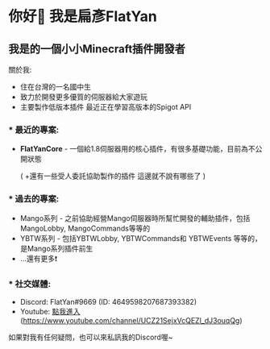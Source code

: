 # 你好👋 我是扁彥FlatYan  
## 我是的一個小小Minecraft插件開發者 
  
關於我:  
 * 住在台灣的一名國中生  
 * 致力於開發更多優質的伺服器給大家遊玩  
 * 主要製作低版本插件 最近正在學習高版本的Spigot API  
  
### * 最近的專案:  
  * **FlatYanCore** - 一個給1.8伺服器用的核心插件，有很多基礎功能，目前為不公開狀態  
  
       ( +還有一些受人委託協助製作的插件 這邊就不說有哪些了 )
  
### * 過去的專案:  
  * Mango系列 - 之前協助經營Mango伺服器時所幫忙開發的輔助插件，包括MangoLobby, MangoCommands等等的  
  * YBTW系列 - 包括YBTWLobby, YBTWCommands和 YBTWEvents 等等的，是Mango系列插件前生  
  * ...還有更多❗
  
### * 社交媒體:  
  * Discord: FlatYan#9669 (ID: 4649598207687393382)  
  * Youtube: [點我進入](https://www.youtube.com/channel/UCZ21SejxVcQEZl_dJ3ouqQg)(https://www.youtube.com/channel/UCZ21SejxVcQEZl_dJ3ouqQg)  
  

如果對我有任何疑問，也可以來私訊我的Discord喔~

<!--
**FlatYan/FlatYan** is a ✨ _special_ ✨ repository because its `README.md` (this file) appears on your GitHub profile.

Here are some ideas to get you started:

- 🔭 I’m currently working on ...
- 🌱 I’m currently learning ...
- 👯 I’m looking to collaborate on ...
- 🤔 I’m looking for help with ...
- 💬 Ask me about ...
- 📫 How to reach me: ...
- 😄 Pronouns: ...
- ⚡ Fun fact: ...
-->
